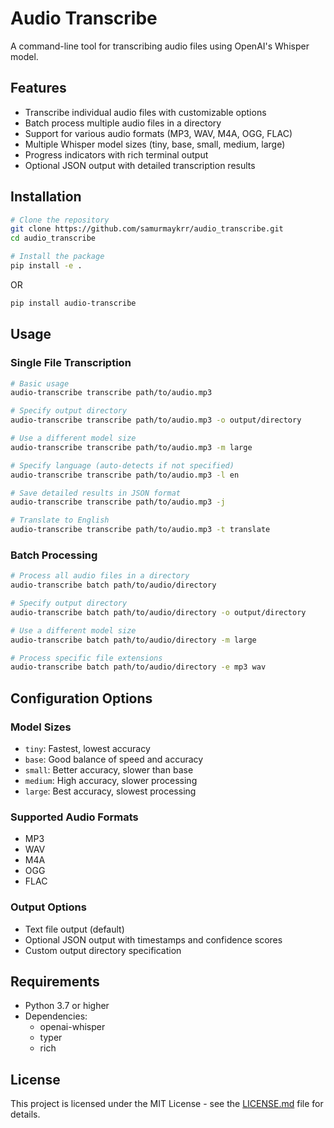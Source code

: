 # Audio Transcribe

A command-line tool for transcribing audio files using OpenAI's Whisper model.

## Features

- Transcribe individual audio files with customizable options
- Batch process multiple audio files in a directory
- Support for various audio formats (MP3, WAV, M4A, OGG, FLAC)
- Multiple Whisper model sizes (tiny, base, small, medium, large)
- Progress indicators with rich terminal output
- Optional JSON output with detailed transcription results

## Installation

```bash
# Clone the repository
git clone https://github.com/samurmaykrr/audio_transcribe.git
cd audio_transcribe

# Install the package
pip install -e .
```

OR

```bash
pip install audio-transcribe
```

## Usage

### Single File Transcription

```bash
# Basic usage
audio-transcribe transcribe path/to/audio.mp3

# Specify output directory
audio-transcribe transcribe path/to/audio.mp3 -o output/directory

# Use a different model size
audio-transcribe transcribe path/to/audio.mp3 -m large

# Specify language (auto-detects if not specified)
audio-transcribe transcribe path/to/audio.mp3 -l en

# Save detailed results in JSON format
audio-transcribe transcribe path/to/audio.mp3 -j

# Translate to English
audio-transcribe transcribe path/to/audio.mp3 -t translate
```

### Batch Processing

```bash
# Process all audio files in a directory
audio-transcribe batch path/to/audio/directory

# Specify output directory
audio-transcribe batch path/to/audio/directory -o output/directory

# Use a different model size
audio-transcribe batch path/to/audio/directory -m large

# Process specific file extensions
audio-transcribe batch path/to/audio/directory -e mp3 wav
```

## Configuration Options

### Model Sizes

- `tiny`: Fastest, lowest accuracy
- `base`: Good balance of speed and accuracy
- `small`: Better accuracy, slower than base
- `medium`: High accuracy, slower processing
- `large`: Best accuracy, slowest processing

### Supported Audio Formats

- MP3
- WAV
- M4A
- OGG
- FLAC

### Output Options

- Text file output (default)
- Optional JSON output with timestamps and confidence scores
- Custom output directory specification

## Requirements

- Python 3.7 or higher
- Dependencies:
  - openai-whisper
  - typer
  - rich

## License

This project is licensed under the MIT License - see the [LICENSE.md](LICENSE.md) file for details.
